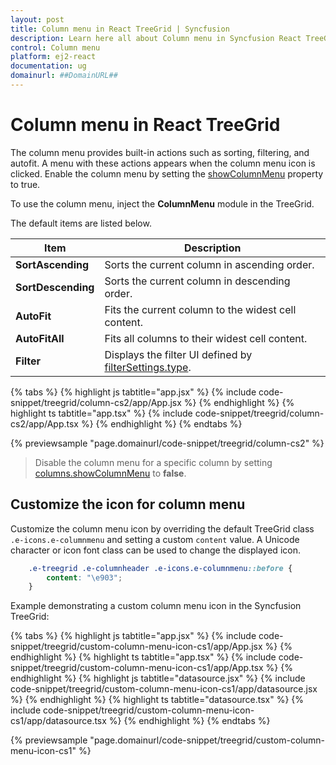 ```yaml
---
layout: post
title: Column menu in React TreeGrid | Syncfusion
description: Learn here all about Column menu in Syncfusion React TreeGrid of Syncfusion Essential JS 2 and more.
control: Column menu 
platform: ej2-react
documentation: ug
domainurl: ##DomainURL##
---
```


# Column menu in React TreeGrid

The column menu provides built-in actions such as sorting, filtering, and autofit. A menu with these actions appears when the column menu icon is clicked. Enable the column menu by setting the [showColumnMenu](https://ej2.syncfusion.com/react/documentation/api/treegrid/#showcolumnmenu) property to true.

To use the column menu, inject the **ColumnMenu** module in the TreeGrid.

The default items are listed below.

| Item | Description |
|-----|-----|
| **SortAscending** | Sorts the current column in ascending order. |
| **SortDescending** | Sorts the current column in descending order. |
| **AutoFit** | Fits the current column to the widest cell content. |
| **AutoFitAll** | Fits all columns to their widest cell content. |
| **Filter** | Displays the filter UI defined by [filterSettings.type](https://ej2.syncfusion.com/react/documentation/api/treegrid/filterSettings/#type). |

{% tabs %}
{% highlight js tabtitle="app.jsx" %}
{% include code-snippet/treegrid/column-cs2/app/App.jsx %}
{% endhighlight %}
{% highlight ts tabtitle="app.tsx" %}
{% include code-snippet/treegrid/column-cs2/app/App.tsx %}
{% endhighlight %}
{% endtabs %}

 {% previewsample "page.domainurl/code-snippet/treegrid/column-cs2" %}

> Disable the column menu for a specific column by setting [columns.showColumnMenu](https://ej2.syncfusion.com/react/documentation/api/treegrid/column/#showcolumnmenu) to **false**.

## Customize the icon for column menu

Customize the column menu icon by overriding the default TreeGrid class `.e-icons.e-columnmenu` and setting a custom `content` value. A Unicode character or icon font class can be used to change the displayed icon.

```css
    .e-treegrid .e-columnheader .e-icons.e-columnmenu::before {
        content: "\e903";
    }
```

Example demonstrating a custom column menu icon in the Syncfusion TreeGrid:

{% tabs %}
{% highlight js tabtitle="app.jsx" %}
{% include code-snippet/treegrid/custom-column-menu-icon-cs1/app/App.jsx %}
{% endhighlight %}
{% highlight ts tabtitle="app.tsx" %}
{% include code-snippet/treegrid/custom-column-menu-icon-cs1/app/App.tsx %}
{% endhighlight %}
{% highlight js tabtitle="datasource.jsx" %}
{% include code-snippet/treegrid/custom-column-menu-icon-cs1/app/datasource.jsx %}
{% endhighlight %}
{% highlight ts tabtitle="datasource.tsx" %}
{% include code-snippet/treegrid/custom-column-menu-icon-cs1/app/datasource.tsx %}
{% endhighlight %}
{% endtabs %}

 {% previewsample "page.domainurl/code-snippet/treegrid/custom-column-menu-icon-cs1" %}